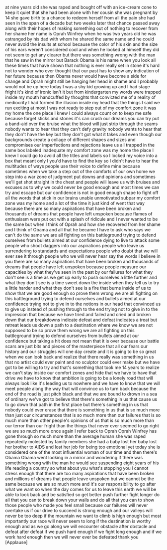 
at nine years old she was raped and
bought off with an ice-cream cone to
keep it quiet that she had been alone
with her cousin she was pregnant by 14
she gave birth to a chance to redeem
herself from all the pain she had seen
in the span of a decade but two weeks
later that chance passed away along with
their hopes of making something out of
nothing to recover from her shame her
name is Oprah Winfrey when he was two
years old he was estranged by his dad
with whom he shared the same name and he
could never avoid the insults at school
because the color of his skin and the
size of his ears weren&#39;t considered cool
and when he looked at himself they did
not seem to get any clearer but there
was something wrong with the man that he
saw in the mirror but Barack Obama is
his name when you look all these times
that have shown that nothing is ever
really set in stone it&#39;s hard not to
wonder who ever thought that our past
has to show any indication of her future
because then Obama never would have
become a side for change and Oprah might
still be hanging her head in shame and I
probably would not be up here today I
was a shy kid growing up and I had stage
fright it&#39;s kind of ironic isn&#39;t it but
from kindergarten my words were trapped
inside my mouth handcuffed by thoughts
that convicted me of a reality of
mediocrity I had formed the illusion
inside my head that the things I said we
run exciting at most I was not ready to
step out of my comfort zone it was my
home the one place I knew I could always
count on to keep me safe because forget
sticks and stones
it&#39;s can crush our dreams you can try
put a band-aid over the bruise what the
blood will just strip through the seams
nobody wants to hear that they can&#39;t
defy gravity nobody wants to hear that
they don&#39;t have the key but they don&#39;t
got what it takes and even though our
backgrounds create a collage of
different shapes and sizes and
compromises our imperfections and
rejections leave us all trapped in the
same box labeled inadequate my comfort
zone was my home the place I knew I
could go to avoid all the titles and
labels so I locked my voice into a box
that meant only I you&#39;d have to find the
key so I didn&#39;t have to hear the
multitudes of ways people use their
voice to define mine because sometimes
when we take a step out of the comforts
of our own home we step into a war zone
of judgment put downs and opinions and
sometimes we&#39;ll get shot straight in the
chest and people will leave us with
bruises and excuses as to why we could
never be good enough and most times we
can try and escape but our confidence is
not in good enough shape to fight off
all the words that stick in our brains
unable unmotivated subpar my comfort
zone was my home and a lot of the time
it just kind of went that way because
there are so many aspirations that have
been broken and thousands of dreams that
people have left unspoken because flames
of enthusiasm were put out with a splash
of ridicule and I never wanted to be the
same but when I think of Oprah and how
she recovered from her shame and I think
of Obama and all that he became I have
to ask
who says we can&#39;t do the same
we are all fighting on this battleground
trying to defend ourselves from bullets
aimed at our confidence dying to live to
attack some people who shoot daggers
into our aspirations people who leave us
surrendering to standards and
expectations people who doubt that we
will ever see it through people who we
will never hear say the words I believe
in you
there are so many aspirations that have
been broken and thousands of dreams that
people have left unspoken because people
measure our capacities by what they&#39;ve
seen in the past by our failures for
what they don&#39;t see is a time as we get
up early to push ourselves a little
further and what they don&#39;t see is a
time sweet down the inside when they
tell us to try a little harder and what
they don&#39;t see is a fire that burns
inside of us to show that we are good
enough so prove them wrong we are all
fighting on this battleground trying to
defend ourselves and bullets aimed at
our confidence trying not to give in to
the notions in our head that convinced
us to give up instead of pushing through
to the end trying not to give in to the
impression that because we have tried
and failed and cried and broken down
that our breakdowns indicate defeat and
defeat indicates a treat but retreat
leads us down a path to a destination
where we know we are not supposed to be
so prove them wrong
we are all fighting on this battleground
trying to defend ourselves from bullets
aimed at our confidence but taking a hit
does not mean that it is over because
our battle scars are just bits and
pieces of the masterpiece that all our
fears our history and our struggles will
one day create and it is going to be so
great when we can look back and realize
that there really was something in us
that no artist could ever paint and no
sculptor could ever make but we have got
to be willing to try and that&#39;s
something that took me 14 years to
realize we can&#39;t stay inside our comfort
zones and hide that we have to have that
drive we have to know that ambition is
going to be a lonely road that will
always look like it&#39;s leading us to
nowhere and we have to know that we will
meet people along the way that will
convince us to turn back because the end
of the road is just pitch black and that
we are bound to drown in a sea of
ordinary we&#39;ve got to believe that
there&#39;s something in us that cause us to
go down that path in the first place but
there&#39;s something in us that nobody
could ever erase that there is something
in us that is so much more than just our
circumstances that is so much more than
our failures that is so much more than
other people&#39;s opinions of us that is so
much more than our terror than our
fright than the things that never ever
seemed to go right we are so much more
once again I refer back to Oprah Oprah
Winfrey has gone through so much more
than the average human she was raped
repeatedly molested by family members
she had a baby lost her baby lost her
brother to AIDS and lost her job for
being too emotional yet today she is
considered one of the most influential
woman of our time and then there&#39;s Obama
Obama went looking in a mirror and
wondering if there was something wrong
with the man he would see suspending
eight years of his life reading a
country so what about you what&#39;s
stopping you I cannot stress enough that
there are too many aspirations that have
been broken and millions of dreams that
people leave unspoken but we cannot be
the same because we are so much more and
it&#39;s our responsibility to go after what
we want so when the day comes for us to
leave this earth we will be able to look
back and be satisfied so get better push
further fight longer do all that you can
to break down your walls and do all that
you can to show those people who made
you feel small because our failures will
never overtake us if our drive to
succeed is strong enough and our valleys
will never be too deep if the mountain
we want to climb is high enough but most
importantly our race will never seem to
long if the destination is worthy enough
and as we go along we will encounter
obstacle after obstacle and defeat after
defeat if we push hard enough if we
fight long enough
and if we work hard enough then we will
never ever be defeated thank you
[Applause]
